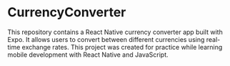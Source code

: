 # CurrencyConverter

This repository contains a React Native currency converter app built with Expo. It allows users to convert between different currencies using real-time exchange rates. This project was created for practice while learning mobile development with React Native and JavaScript.
